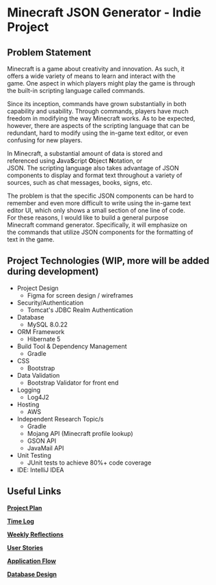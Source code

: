 # Minecraft JSON Generator - Indie Project

## Problem Statement

Minecraft is a game about creativity and innovation. As such, it  
offers a wide variety of means to learn and interact with the  
game. One aspect in which players might play the game is through  
the built-in scripting language called commands.

Since its inception, commands have grown substantially in both  
capability and usability. Through commands, players have much  
freedom in modifying the way Minecraft works. As to be expected,  
however, there are aspects of the scripting language that can be  
redundant, hard to modify using the in-game text editor, or even  
confusing for new players.

In Minecraft, a substantial amount of data is stored and  
referenced using **J**ava**S**cript **O**bject **N**otation, or  
JSON. The scripting language also takes advantage of JSON  
components to display and format text throughout a variety of  
sources, such as chat messages, books, signs, etc.

The problem is that the specific JSON components can be hard to  
remember and even more difficult to write using the in-game text  
editor UI, which only shows a small section of one line of code.  
For these reasons, I would like to build a general purpose  
Minecraft command generator. Specifically, it will emphasize on  
the commands that utilize JSON components for the formatting of  
text in the game.

[//]: # (TODO: Add images to describe problem)

## Project Technologies (WIP, more will be added during development)

* Project Design
    * Figma for screen design / wireframes
* Security/Authentication
    * Tomcat's JDBC Realm Authentication
* Database
    * MySQL 8.0.22
* ORM Framework
    * Hibernate 5
* Build Tool & Dependency Management
    * Gradle
* CSS
    * Bootstrap
* Data Validation
    * Bootstrap Validator for front end
* Logging
    * Log4J2
* Hosting
    * AWS
* Independent Research Topic/s
    * Gradle
    * Mojang API (Minecraft profile lookup)
    * GSON API
    * JavaMail API
* Unit Testing
    * JUnit tests to achieve 80%+ code coverage
* IDE: IntelliJ IDEA

## Useful Links

[**Project Plan**](https://github.com/ClassyElm/MinecraftJSONGenerator/blob/main/projectPlan.md)

[**Time Log**](https://github.com/ClassyElm/MinecraftJSONGenerator/blob/main/timeLog.md)

[**Weekly Reflections**](https://github.com/ClassyElm/MinecraftJSONGenerator/blob/main/weeklyReflections.md)

[**User Stories**](https://github.com/ClassyElm/MinecraftJSONGenerator/blob/main/DesignDocuments/userStories.md)

[**Application Flow**](https://github.com/ClassyElm/MinecraftJSONGenerator/blob/main/DesignDocuments/applicationFlow.md)

[**Database Design**](https://github.com/ClassyElm/MinecraftJSONGenerator/blob/main/DesignDocuments/databaseDesign.png)
